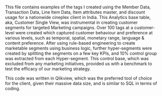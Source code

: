 This file contains examples of the tags I created using the Member Data, Transaction Data, Line Item Data, Item attributes master, and discount usage for a nationwide cineplex client in India. 
This Analytics base table, aka, Customer Single View, was instrumental in creating customer segments for targeted Marketing campaigns. Over 100 tags at a customer-level were created which captured customer behaviour and preference at various levels, such as temporal, spatial, monetary range, language & content preference.
After using rule-based engineering to create marketable segments using business logic, further hyper-segments were created by splitting the segments on a few key KPIs, and 10% control group was extracted from each Hyper-segment. This control base, which was excluded from any marketing initiatives, provided us with a benchmark to test the efficacy of our marketing strategy.

This code was written in Qlikview, which was the preferred tool of choice for the client, given their massive data size, and is similar to SQL in terms of coding.
